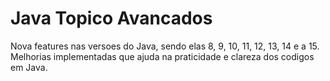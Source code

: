 # Java Topico Avancados

Nova features nas versoes do Java, sendo elas
8, 9, 10, 11, 12, 13, 14 e a 15. Melhorias implementadas que ajuda na praticidade e clareza dos codigos em Java.
